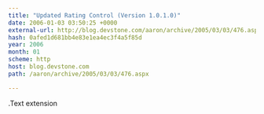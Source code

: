 ```yaml
---
title: "Updated Rating Control (Version 1.0.1.0)"
date: 2006-01-03 03:50:25 +0000
external-url: http://blog.devstone.com/aaron/archive/2005/03/03/476.aspx
hash: 0afed1d681bb4e83e1ea4ec3f4a5f85d
year: 2006
month: 01
scheme: http
host: blog.devstone.com
path: /aaron/archive/2005/03/03/476.aspx

---
```


.Text extension
